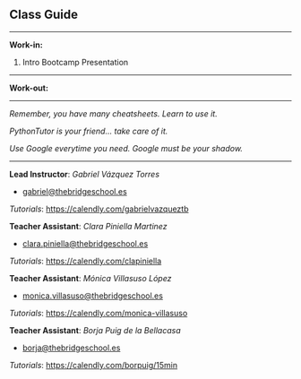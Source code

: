 ## **Class Guide**

---------

**Work-in:**

1. Intro Bootcamp Presentation

---------

**Work-out:**


---------

*Remember, you have many cheatsheets. Learn to use it.*

*PythonTutor is your friend... take care of it.*

*Use Google everytime you need. Google must be your shadow.*

---------


**Lead Instructor**: *Gabriel Vázquez Torres*

- gabriel@thebridgeschool.es

*Tutorials*: https://calendly.com/gabrielvazqueztb

**Teacher Assistant**: *Clara Piniella Martinez*

- clara.piniella@thebridgeschool.es

*Tutorials*: https://calendly.com/clapiniella

**Teacher Assistant**: *Mónica Villasuso López*

- monica.villasuso@thebridgeschool.es

*Tutorials*: https://calendly.com/monica-villasuso

**Teacher Assistant**: *Borja Puig de la Bellacasa*

- borja@thebridgeschool.es

*Tutorials*: https://calendly.com/borpuig/15min